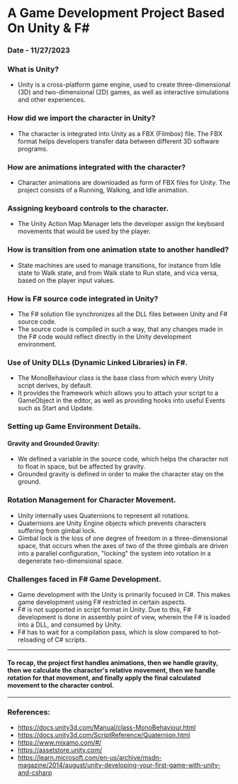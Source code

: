 # A Game Development Project Based On Unity & F#
### Date - 11/27/2023

### What is Unity?
* Unity is a cross-platform game engine, used to create three-dimensional (3D) and two-dimensional (2D) games, as well as interactive simulations and other experiences.

### How did we import the character in Unity?
* The character is integrated into Unity as a FBX (Filmbox) file. The FBX format helps developers transfer data between different 3D software programs.

### How are animations integrated with the character?
* Character animations are downloaded as form of FBX files for Unity. The project consists of a Running, Walking, and Idle animation.

### Assigning keyboard controls to the character.
* The Unity Action Map Manager lets the developer assign the keyboard movements that would be used by the player.

### How is transition from one animation state to another handled?
* State machines are used to manage transitions, for instance from Idle state to Walk state, and from Walk state to Run state, and vica versa, based on the player input values.

### How is F# source code integrated in Unity?
* The F# solution file synchronizes all the DLL files between Unity and F# source code.
* The source code is compiled in such a way, that any changes made in the F# code would reflect directly in the Unity development environment.

### Use of Unity DLLs (Dynamic Linked Libraries) in F#.
* The MonoBehaviour class is the base class from which every Unity script derives, by default.
* It  provides the framework which allows you to attach your script to a GameObject in the editor, as well as providing hooks into useful Events such as Start and Update.

### Setting up Game Environment Details.
#### Gravity and Grounded Gravity:
* We defined a variable in the source code, which helps the character not to float in space, but be affected by gravity.
* Grounded gravity is defined in order to make the character stay on the ground.

### Rotation Management for Character Movement.
* Unity internally uses Quaternions to represent all rotations.
* Quaternions are Unity Engine objects which prevents characters suffering from gimbal lock.
* Gimbal lock is the loss of one degree of freedom in a three-dimensional space, that occurs when the axes of two of the three gimbals are driven into a parallel configuration, "locking" the system into rotation in a degenerate two-dimensional space.

### Challenges faced in F# Game Development.
* Game development with the Unity is primarily focused in C#. This makes game development using F# restricted in certain aspects.
* F# is not supported in script format in Unity. Due to this, F# development is done in assembly point of view, wherein the F# is loaded into a DLL, and consumed by Unity.
* F# has to wait for a compilation pass, which is slow compared to hot-reloading of C# scripts.

---

#### To recap, the project first handles animations, then we handle gravity, then we calculate the character's relative movement, then we handle rotation for that movement, and finally apply the final calculated movement to the character control.

---

### References:
* https://docs.unity3d.com/Manual/class-MonoBehaviour.html
* https://docs.unity3d.com/ScriptReference/Quaternion.html
* https://www.mixamo.com/#/
* https://assetstore.unity.com/
* https://learn.microsoft.com/en-us/archive/msdn-magazine/2014/august/unity-developing-your-first-game-with-unity-and-csharp